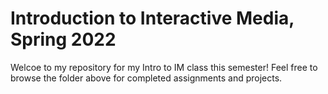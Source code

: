 # Introduction to Interactive Media, Spring 2022
Welcoe to my repository for my Intro to IM class this semester! Feel free to browse the folder above for completed assignments and projects.
